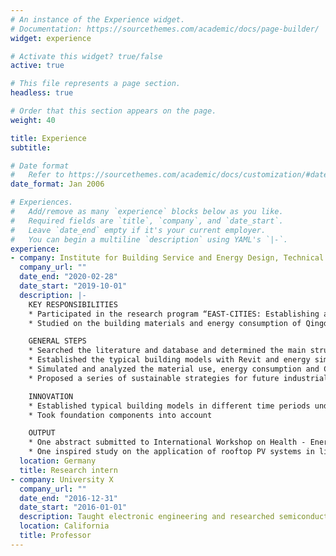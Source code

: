 ```yaml
---
# An instance of the Experience widget.
# Documentation: https://sourcethemes.com/academic/docs/page-builder/
widget: experience

# Activate this widget? true/false
active: true

# This file represents a page section.
headless: true

# Order that this section appears on the page.
weight: 40

title: Experience
subtitle:

# Date format
#   Refer to https://sourcethemes.com/academic/docs/customization/#date-format
date_format: Jan 2006

# Experiences.
#   Add/remove as many `experience` blocks below as you like.
#   Required fields are `title`, `company`, and `date_start`.
#   Leave `date_end` empty if it's your current employer.
#   You can begin a multiline `description` using YAML's `|-`.
experience:
- company: Institute for Building Service and Energy Design, Technical University Braunschweig
  company_url: ""
  date_end: "2020-02-28"
  date_start: "2019-10-01"
  description: |-
    KEY RESPONSIBILITIES
    * Participated in the research program “EAST-CITIES: Establishing and Achieving Sustainability Targets in Eastern Chinese Cities”
    * Studied on the building materials and energy consumption of Qingdao industrial buildings

    GENERAL STEPS
    * Searched the literature and database and determined the main structure type of Qingdao industrial buildings (steel structure, steel-concrete composite structure), and its material consumption range and energy use form
    * Established the typical building models with Revit and energy simulation models with DesignBuilder
    * Simulated and analyzed the material use, energy consumption and CO2 emission of each typical building
    * Proposed a series of sustainable strategies for future industrial buildings

    INNOVATION
    * Established typical building models in different time periods under different energy-efficient standards, which have also affected the material use and energy consumption
    * Took foundation components into account

    OUTPUT
    * One abstract submitted to International Workshop on Health - Energy Efficiency & Intelligent Building Systems (HEIBS) to be hold in 2021
    * One inspired study on the application of rooftop PV systems in lightweight steel-structured industrial buildings, accepted by the conference Alternative & Renewable Energy Quest in Architecture and Urbanism (AREQ) in 2020
  location: Germany
  title: Research intern
- company: University X
  company_url: ""
  date_end: "2016-12-31"
  date_start: "2016-01-01"
  description: Taught electronic engineering and researched semiconductor physics.
  location: California
  title: Professor
---
```

